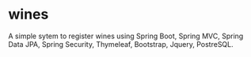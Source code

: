 # wines
A simple sytem to register wines using Spring Boot, Spring MVC, Spring Data JPA, Spring Security, Thymeleaf, Bootstrap, Jquery, PostreSQL.
